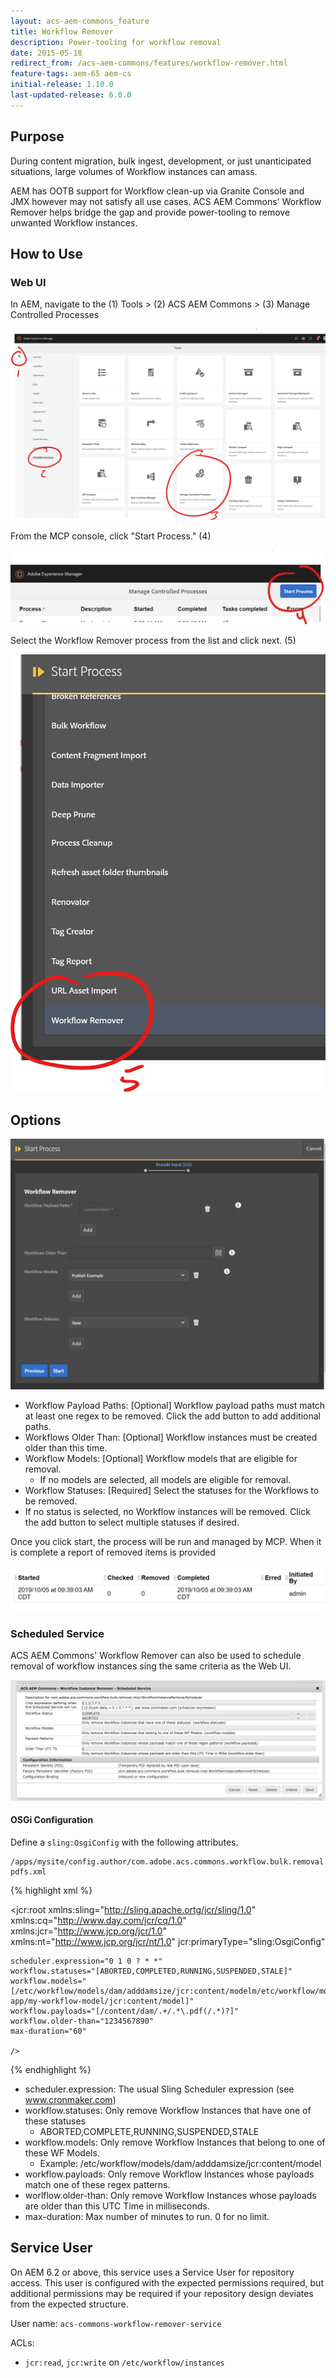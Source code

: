 ```yaml
---
layout: acs-aem-commons_feature
title: Workflow Remover
description: Power-tooling for workflow removal
date: 2015-05-18
redirect_from: /acs-aem-commons/features/workflow-remover.html 
feature-tags: aem-65 aem-cs
initial-release: 1.10.0
last-updated-release: 6.0.0
---
```


## Purpose

During content migration, bulk ingest, development, or just unanticipated situations, large volumes of Workflow instances can amass.

AEM has OOTB support for Workflow clean-up via Granite Console and JMX however may not satisfy all use cases. ACS AEM Commons' Workflow Remover helps bridge the gap and provide power-tooling to remove unwanted Workflow instances.

## How to Use

### Web UI

In AEM, navigate to the (1) Tools > (2) ACS AEM Commons > (3) Manage Controlled Processes

![Launching Workflow Remover](images/start_1.png)

From the MCP console, click "Start Process." (4)

![Launching Workflow Remover](images/start_2.png)

Select the Workflow Remover process from the list and click next. (5)

![Launching Workflow Remover](images/start_3.png)

## Options

![Workflow Remover options](images/options.png)

* Workflow Payload Paths: [Optional] Workflow payload paths must match at least one regex to be removed.  Click the add button to add additional paths.
* Workflows Older Than: [Optional] Workflow instances must be created older than this time.
* Workflow Models: [Optional] Workflow models that are eligible for removal.
  * If no models are selected, all models are eligible for removal.
* Workflow Statuses: [Required] Select the statuses for the Workflows to be removed.
 * If no status is selected, no Workflow instances will be removed.   Click the add button to select multiple statuses if desired.

Once you click start, the process will be run and managed by MCP.  When it is complete a report of removed items is provided

![Workflow Remover - Status](images/report_header.png)


### Scheduled Service

ACS AEM Commons' Workflow Remover can also be used to schedule removal of workflow instances sing the same criteria as the Web UI.

![Workflow Remover - Scheduler](images/scheduler-osgi-config.png)


#### OSGi Configuration

Define a `sling:OsgiConfig` with the following attributes.

    /apps/mysite/config.author/com.adobe.acs.commons.workflow.bulk.removal.impl.WorkflowInstanceRemoverScheduler-pdfs.xml

{% highlight xml %}
<?xml version="1.0" encoding="UTF-8"?>
<jcr:root xmlns:sling="http://sling.apache.ortg/jcr/sling/1.0" xmlns:cq="http://www.day.com/jcr/cq/1.0" xmlns:jcr="http://www.jcp.org/jcr/1.0" xmlns:nt="http://www.jcp.org/jcr/nt/1.0"
    jcr:primaryType="sling:OsgiConfig"

    scheduler.expression="0 1 0 ? * *"
    workflow.statuses="[ABORTED,COMPLETED,RUNNING,SUSPENDED,STALE]"
    workflow.models="[/etc/workflow/models/dam/adddamsize/jcr:content/modelm/etc/workflow/models/my-app/my-workflow-model/jcr:content/model]"
    workflow.payloads="[/content/dam/.+/.*\.pdf(/.*)?]"
    workflow.older-than="1234567890"
    max-duration="60"

    />
{% endhighlight %}

* scheduler.expression: The usual Sling Scheduler expression (see www.cronmaker.com)
* workflow.statuses: Only remove Workflow Instances that have one of these statuses
    * ABORTED,COMPLETE,RUNNING,SUSPENDED,STALE
* workflow.models: Only remove Workflow Instances that belong to one of these WF Models.
    * Example: /etc/workflow/models/dam/adddamsize/jcr:content/model
* workflow.payloads: Only remove Workflow Instances whose payloads match one of these regex patterns.
* worlflow.older-than: Only remove Workflow Instances whose payloads are older than this UTC Time in milliseconds.
* max-duration: Max number of minutes to run. 0 for no limit.


## Service User

On AEM 6.2 or above, this service uses a Service User for repository access. This user is configured with
the expected permissions required, but additional permissions may be required if your repository design
deviates from the expected structure.

User name: `acs-commons-workflow-remover-service`

ACLs:

* `jcr:read`, `jcr:write` on `/etc/workflow/instances`
